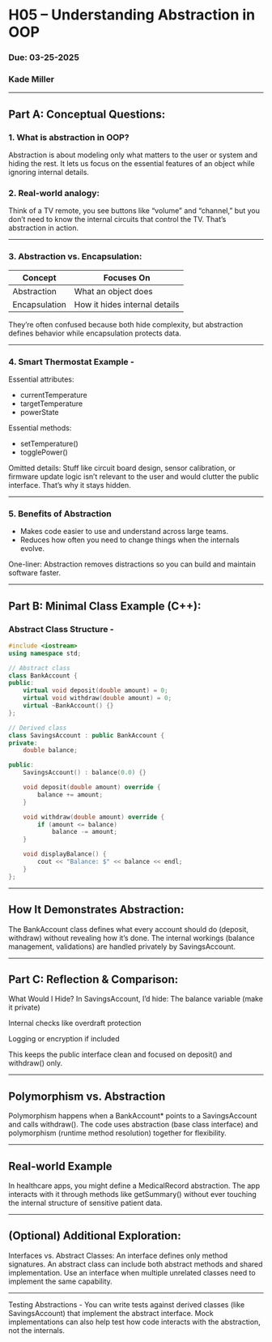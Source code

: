 # H05 – Understanding Abstraction in OOP  
### Due: 03-25-2025  
### Kade Miller

---

## Part A: Conceptual Questions:

### 1. What is abstraction in OOP?  
Abstraction is about modeling only what matters to the user or system and hiding the rest. It lets us focus on the essential features of an object while ignoring internal details.

### 2. Real-world analogy:
Think of a TV remote, you see buttons like “volume” and “channel,” but you don’t need to know the internal circuits that control the TV. That’s abstraction in action.

---

### 3. Abstraction vs. Encapsulation:

| Concept       | Focuses On                        |
|---------------|------------------------------------|
| Abstraction   | What an object does            |
| Encapsulation | How it hides internal details  |

They’re often confused because both hide complexity, but abstraction defines behavior while encapsulation protects data.

---

### 4. Smart Thermostat Example - 

Essential attributes:
- currentTemperature
- targetTemperature
- powerState

Essential methods:
- setTemperature()
- togglePower()

Omitted details:
Stuff like circuit board design, sensor calibration, or firmware update logic isn’t relevant to the user and would clutter the public interface. That’s why it stays hidden.

---

### 5. Benefits of Abstraction

- Makes code easier to use and understand across large teams.
- Reduces how often you need to change things when the internals evolve.

One-liner: Abstraction removes distractions so you can build and maintain software faster.

---

## Part B: Minimal Class Example (C++):

### Abstract Class Structure - 

```cpp
#include <iostream>
using namespace std;

// Abstract class
class BankAccount {
public:
    virtual void deposit(double amount) = 0;
    virtual void withdraw(double amount) = 0;
    virtual ~BankAccount() {}
};

// Derived class
class SavingsAccount : public BankAccount {
private:
    double balance;

public:
    SavingsAccount() : balance(0.0) {}

    void deposit(double amount) override {
        balance += amount;
    }

    void withdraw(double amount) override {
        if (amount <= balance)
            balance -= amount;
    }

    void displayBalance() {
        cout << "Balance: $" << balance << endl;
    }
};
```

---

## How It Demonstrates Abstraction:

The BankAccount class defines what every account should do (deposit, withdraw) without revealing how it’s done. The internal workings (balance management, validations) are handled privately by SavingsAccount.

---

## Part C: Reflection & Comparison:
What Would I Hide?
In SavingsAccount, I’d hide:
The balance variable (make it private)


Internal checks like overdraft protection


Logging or encryption if included


This keeps the public interface clean and focused on deposit() and withdraw() only.

---

## Polymorphism vs. Abstraction
Polymorphism happens when a BankAccount* points to a SavingsAccount and calls withdraw(). The code uses abstraction (base class interface) and polymorphism (runtime method resolution) together for flexibility.

---

## Real-world Example
In healthcare apps, you might define a MedicalRecord abstraction. The app interacts with it through methods like getSummary() without ever touching the internal structure of sensitive patient data.

---

## (Optional) Additional Exploration:
Interfaces vs. Abstract Classes:
An interface defines only method signatures.
An abstract class can include both abstract methods and shared implementation.
Use an interface when multiple unrelated classes need to implement the same capability.

---

Testing Abstractions - 
You can write tests against derived classes (like SavingsAccount) that implement the abstract interface.
Mock implementations can also help test how code interacts with the abstraction, not the internals.
